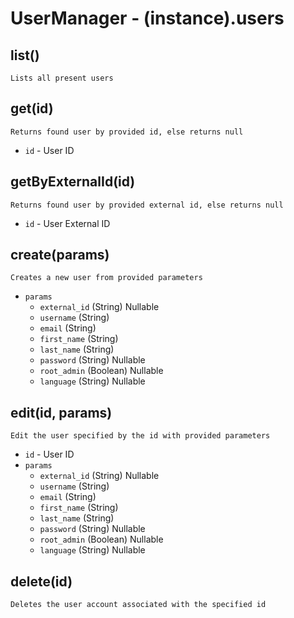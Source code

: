 # UserManager - (instance).users

## list()

    Lists all present users

## get(id)

    Returns found user by provided id, else returns null

- `id`  - User ID

## getByExternalId(id)

    Returns found user by provided external id, else returns null

- `id`  - User External ID

## create(params)

    Creates a new user from provided parameters

- `params`
  - `external_id` (String) Nullable
  - `username` (String)
  - `email` (String)
  - `first_name` (String)
  - `last_name` (String)
  - `password` (String) Nullable
  - `root_admin` (Boolean) Nullable
  - `language` (String) Nullable

## edit(id, params)

    Edit the user specified by the id with provided parameters

- `id` - User ID
- `params`
  - `external_id` (String) Nullable
  - `username` (String)
  - `email` (String)
  - `first_name` (String)
  - `last_name` (String)
  - `password` (String) Nullable
  - `root_admin` (Boolean) Nullable
  - `language` (String) Nullable

## delete(id)

    Deletes the user account associated with the specified id
